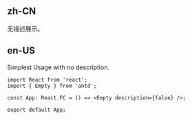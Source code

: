 ## zh-CN

无描述展示。

## en-US

Simplest Usage with no description.
```tsx
import React from 'react';
import { Empty } from 'antd';

const App: React.FC = () => <Empty description={false} />;

export default App;
```
